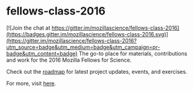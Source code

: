 # fellows-class-2016

[![Join the chat at https://gitter.im/mozillascience/fellows-class-2016](https://badges.gitter.im/mozillascience/fellows-class-2016.svg)](https://gitter.im/mozillascience/fellows-class-2016?utm_source=badge&utm_medium=badge&utm_campaign=pr-badge&utm_content=badge)
The go-to place for materials, contributions and work for the 2016 Mozilla Fellows for Science.

Check out the [roadmap](https://github.com/mozillascience/fellows-class-2016/blob/master/roadmap.md) for latest project updates, events, and exercises.

For more, visit [here](https://science.mozilla.org/programs/fellowships).
